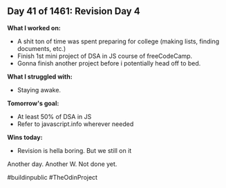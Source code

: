## Day 41 of 1461: Revision Day 4

**What I worked on:**
- A shit ton of time was spent preparing for college (making lists, finding documents, etc.)
- Finish 1st mini project of DSA in JS course of freeCodeCamp.
- Gonna finish another project before i potentially head off to bed.

**What I struggled with:**
- Staying awake.

**Tomorrow's goal:**
- At least 50% of DSA in JS
- Refer to javascript.info wherever needed

**Wins today:**
- Revision is hella boring. But we still on it

Another day. Another W. Not done yet.

#buildinpublic #TheOdinProject
